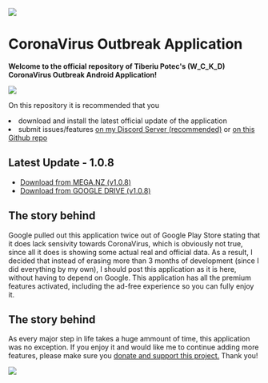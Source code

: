 ![](https://i.imgur.com/uKvgnK4.jpg)


# CoronaVirus Outbreak Application

<b> Welcome to the official repository of Tiberiu Potec's (W_C_K_D) CoronaVirus Outbreak Android Application! </b>

![](https://thumbs.gfycat.com/ColdHonorableBurro-size_restricted.gif)

On this repository it is recommended that you <li> download and install the latest official update of the application </li> <li> submit issues/features [on my Discord Server (recommended)](https://discord.gg/r3spSc) or [on this Github repo](https://github.com/TheWCKD/CoronaVirus-Outbreak-App/issues)</li>

<h2> Latest Update - 1.0.8</h2>

- [Download from MEGA.NZ (v1.0.8)](https://mega.nz/#!VYICCYbD!y0dpSzBzY-sRGEo-ESCm_vEdDLWNYCX4coKktlZHycs)
- [Download from GOOGLE DRIVE (v1.0.8)](https://drive.google.com/open?id=1OPoqMaTVdu_jwgVp_EXLUjjFm0E2Btr9)

<h2> The story behind</h2>

Google pulled out this application twice out of Google Play Store stating that it does lack sensivity towards CoronaVirus, which is obviously not true, since all it does is showing some actual real and official data.
As a result, I decided that instead of erasing more than 3 months of development (since I did everything by my own), I should post this application as it is here, without having to depend on Google.
This application has all the premium features activated, including the ad-free experience so you can fully enjoy it.

<h2> The story behind</h2>

As every major step in life takes a huge ammount of time, this application was no exception. If you enjoy it and would like me to continue adding more features, please make sure you [donate and support this project.](https://www.paypal.com/cgi-bin/webscr?cmd=_s-xclick&hosted_button_id=YUFZGFLDERYMG&source=url) Thank you!

![](https://media.tenor.com/images/c674ba98c40f6793eaf10a1356c1c36a/tenor.gif)

